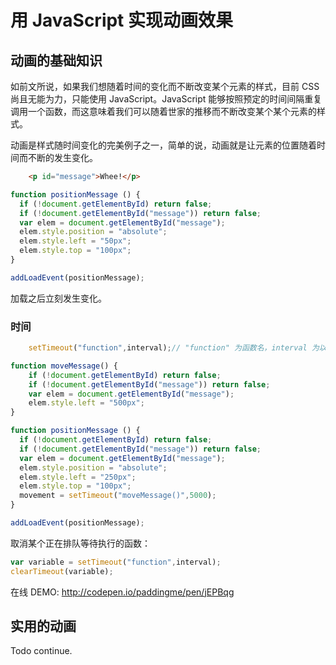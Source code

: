 # 用 JavaScript 实现动画效果

## 动画的基础知识

如前文所说，如果我们想随着时间的变化而不断改变某个元素的样式，目前 CSS 尚且无能为力，只能使用 JavaScript。JavaScript 能够按照预定的时间间隔重复调用一个函数，而这意味着我们可以随着世家的推移而不断改变某个某个元素的样式。

动画是样式随时间变化的完美例子之一，简单的说，动画就是让元素的位置随着时间而不断的发生变化。

```html
    <p id="message">Whee!</p>
```

```js
function positionMessage () {
  if (!document.getElementById) return false;
  if (!document.getElementById("message")) return false;
  var elem = document.getElementById("message");
  elem.style.position = "absolute";
  elem.style.left = "50px";
  elem.style.top = "100px";
}

addLoadEvent(positionMessage);
```

加载之后立刻发生变化。

### 时间

```js
    setTimeout("function",interval);// "function" 为函数名，interval 为以毫秒为单位的时间
```

```js
function moveMessage() {
    if (!document.getElementById) return false;
    if (!document.getElementById("message")) return false;
    var elem = document.getElementById("message");
    elem.style.left = "500px";
}

function positionMessage () {
  if (!document.getElementById) return false;
  if (!document.getElementById("message")) return false;
  var elem = document.getElementById("message");
  elem.style.position = "absolute";
  elem.style.left = "250px";
  elem.style.top = "100px";
  movement = setTimeout("moveMessage()",5000);
}

addLoadEvent(positionMessage);
```

取消某个正在排队等待执行的函数：

```js
var variable = setTimeout("function",interval);
clearTimeout(variable);
```

在线 DEMO: http://codepen.io/paddingme/pen/jEPBqg

## 实用的动画

Todo continue.
